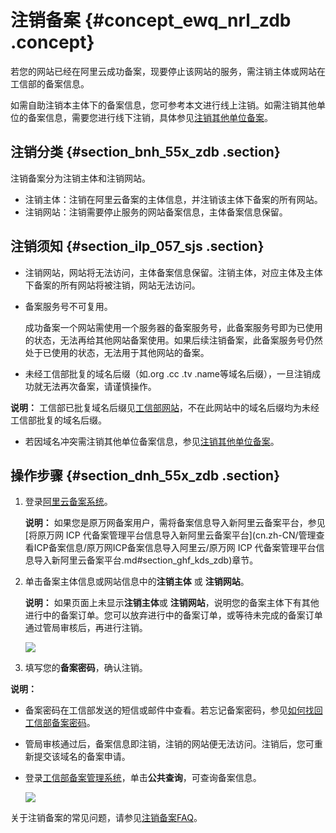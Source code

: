 # 注销备案 {#concept_ewq_nrl_zdb .concept}

若您的网站已经在阿里云成功备案，现要停止该网站的服务，需注销主体或网站在工信部的备案信息。

如需自助注销本主体下的备案信息，您可参考本文进行线上注销。如需注销其他单位的备案信息，需要您进行线下注销，具体参见[注销其他单位备案](cn.zh-CN/管理查看ICP备案信息/注销备案/注销其他单位备案.md#)。

## 注销分类 {#section_bnh_55x_zdb .section}

注销备案分为注销主体和注销网站。

-   注销主体：注销在阿里云备案的主体信息，并注销该主体下备案的所有网站。
-   注销网站：注销需要停止服务的网站备案信息，主体备案信息保留。

## 注销须知 {#section_ilp_057_sjs .section}

-   注销网站，网站将无法访问，主体备案信息保留。注销主体，对应主体及主体下备案的所有网站将被注销，网站无法访问。
-   备案服务号不可复用。

    成功备案一个网站需使用一个服务器的备案服务号，此备案服务号即为已使用的状态，无法再给其他网站备案使用。如果后续注销备案，此备案服务号仍然处于已使用的状态，无法用于其他网站的备案。

-   未经工信部批复的域名后缀（如.org .cc .tv .name等域名后缀），一旦注销成功就无法再次备案，请谨慎操作。

**说明：** 工信部已批复域名后缀见[工信部网站](http://域名.信息)，不在此网站中的域名后缀均为未经工信部批复的域名后缀。

-   若因域名冲突需注销其他单位备案信息，参见[注销其他单位备案](cn.zh-CN/管理查看ICP备案信息/注销备案/注销其他单位备案.md#)。

## 操作步骤 {#section_dnh_55x_zdb .section}

1.  登录[阿里云备案系统](https://beian.aliyun.com/order/index)。

    **说明：** 如果您是原万网备案用户，需将备案信息导入新阿里云备案平台，参见[将原万网 ICP 代备案管理平台信息导入新阿里云备案平台](cn.zh-CN/管理查看ICP备案信息/原万网ICP备案信息导入阿里云/原万网 ICP 代备案管理平台信息导入新阿里云备案平台.md#section_ghf_kds_zdb)章节。

2.  单击备案主体信息或网站信息中的**注销主体** 或 **注销网站**。

    **说明：** 如果页面上未显示**注销主体**或 **注销网站**，说明您的备案主体下有其他进行中的备案订单。您可以放弃进行中的备案订单，或等待未完成的备案订单通过管局审核后，再进行注销。

    ![](http://static-aliyun-doc.oss-cn-hangzhou.aliyuncs.com/assets/img/14203/15610102259606_zh-CN.png)

3.  填写您的**备案密码**，确认注销。

**说明：** 

-   备案密码在工信部发送的短信或邮件中查看。若忘记备案密码，参见[如何找回工信部备案密码](../cn.zh-CN/常见问题/备案平台及工信部页面操作FAQ/如何找回工信部备案密码？.md#)。
-   管局审核通过后，备案信息即注销，注销的网站便无法访问。注销后，您可重新提交该域名的备案申请。
-   登录[工信部备案管理系统](http://www.beian.miit.gov.cn)，单击**公共查询**，可查询备案信息。

    ![](http://static-aliyun-doc.oss-cn-hangzhou.aliyuncs.com/assets/img/14203/156101022511194_zh-CN.png)


关于注销备案的常见问题，请参见[注销备案FAQ](../cn.zh-CN/常见问题/注销备案FAQ.md#)。


